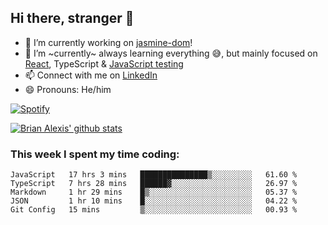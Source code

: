 ## Hi there, stranger 👋

- 🔭 I’m currently working on [jasmine-dom](https://github.com/testing-library/jasmine-dom)!
- 🌱 I’m ~currently~ always learning everything 😅, but mainly focused on [React](https://courseit.com.ar/cursos/frontend-avanzado-2020), TypeScript & [JavaScript testing](https://testingjavascript.com/)
- 📫 Connect with me on [LinkedIn](https://www.linkedin.com/in/brian-alexis/)
- 😄 Pronouns: He/him

[![Spotify](https://novatorem-nine-beige.vercel.app/api/spotify)](https://open.spotify.com/user/21ttbyunhf56rp6soqidgfk2q)

[![Brian Alexis' github stats](https://github-readme-stats-sepia-two.vercel.app/api?username=brrianalexis&show_icons=true&hide_border=true?count_private=true)](https://github.com/brrianalexis/github-readme-stats)

### This week I spent my time coding:
<!--START_SECTION:waka-->
```text
JavaScript   17 hrs 3 mins   ███████████████▒░░░░░░░░░   61.60 % 
TypeScript   7 hrs 28 mins   ██████▓░░░░░░░░░░░░░░░░░░   26.97 % 
Markdown     1 hr 29 mins    █▒░░░░░░░░░░░░░░░░░░░░░░░   05.37 % 
JSON         1 hr 10 mins    █░░░░░░░░░░░░░░░░░░░░░░░░   04.22 % 
Git Config   15 mins         ▒░░░░░░░░░░░░░░░░░░░░░░░░   00.93 % 
```
<!--END_SECTION:waka-->
